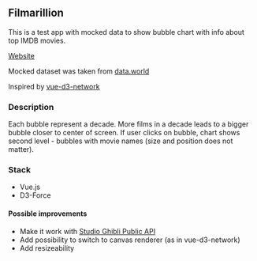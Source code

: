 ## Filmarillion

This is a test app with mocked data to show bubble chart with info about top IMDB movies.

[Website](https://aakochar.github.io/filmarillion/)

Mocked dataset was taken from [data.world](https://data.world/studentoflife/imdb-top-250-lists-and-5000-or-so-data-records)

Inspired by [vue-d3-network](https://github.com/emiliorizzo/vue-d3-network)

### Description

Each bubble represent a decade.
More films in a decade leads to a bigger bubble closer to center of screen.
If user clicks on bubble, chart shows second level - bubbles with movie names (size and position does not matter).

### Stack

- Vue.js
- D3-Force

#### Possible improvements

- Make it work with [Studio Ghibli Public API](https://ghibliapi.herokuapp.com/)
- Add possibility to switch to canvas renderer (as in vue-d3-network)
- Add resizeability
